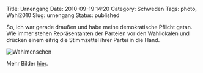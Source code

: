 Title: Urnengang
Date: 2010-09-19 14:20
Category: Schweden
Tags: photo, Wahl2010
Slug: urnengang
Status: published

So, ich war gerade draußen und habe meine demokratische Pflicht getan.
Wie immer stehen Repräsentanten der Parteien vor den Wahllokalen und
drücken einem eifrig die Stimmzettel ihrer Partei in die Hand.

![Wahlmenschen](/pic/valfolk2010.jpg "Wahlmenschen")

Mehr Bilder
[hier](http://picasaweb.google.com/thomas.marquart/Val#slideshow/5518596781084961858).


